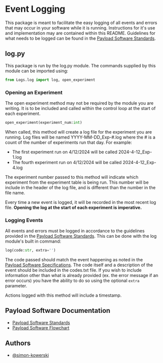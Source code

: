 # Event Logging
This package is meant to facilitate the easy logging of all events and errors that may occur in your software while it is running. Instructions for it's use and implementation may are contained within this README. Guidelines for what needs to be logged can be found in the [Payload Software Standards](https://docs.google.com/document/d/1vicnkUB_dqbaCpopz8N8pzhCTJqari4AZ5WBYJJv5HY/edit#heading=h.yexhmihjoetb).

## log.py
This package is run by the log.py module. The commands supplied by this module can be imported using:

```python
from Logs.log import log, open_experiment
```

### Opening an Experiment
The open experiment method may not be required by the module you are writing. It is to be included and called within the control loop at the start of each experiment.

```python
open_experiment(experiment_num:int)
```

When called, this method will create a log file for the experiment you are running. Log files will be named YYYY-MM-DD_Exp-#.log where the # is a count of the number of experiments run that day.
For example:
- The first experiment run on 4/12/2024 will be called 2024-4-12_Exp-1.log 
- The fourth experiment run on 4/12/2024 will be called 2024-4-12_Exp-4.log 

The experiment number passed to this method will indicate which experiment from the experiment table is being run. This number will be include in the header of the log file, and is different than the number in the file name.

Every time a new event is logged, it will be recorded in the most recent log file. **Opening the log at the start of each experiment is imperative.**

### Logging Events
All events and errors must be logged in accordance to the guidelines provided in the [Payload Software Standards](https://docs.google.com/document/d/1vicnkUB_dqbaCpopz8N8pzhCTJqari4AZ5WBYJJv5HY/edit#heading=h.yexhmihjoetb). This can be done with the log module's built in command:

```python
log(code:str, extra='')
```

The code passed should match the event happening as noted in the [Payload Software Specifications](https://docs.google.com/document/d/1LpYGc71wTcKrt5TmQpS8grCHC3RCom-TDyZihmUt6Bg/edit#heading=h.tvzqshglh107). The code itself and a description of the event should be included in the codes.txt file. If you wish to include information other than what is already provided (ex. the error message if an error occurs) you have the ability to do so using the optional `extra` parameter. 

Actions logged with this method will include a timestamp. 

## Payload Software Documentation 

- [Payload Software Standards](https://docs.google.com/document/d/1vicnkUB_dqbaCpopz8N8pzhCTJqari4AZ5WBYJJv5HY/edit#heading=h.yexhmihjoetb)
- [Payload Software Flowchart](https://drive.google.com/file/d/1rOezNYC_cjR_Z52rbMSgPSSvkrbp2D6H/view?usp=sharing)

## Authors

- [@simon-kowerski](https://github.com/simon-kowerski)


